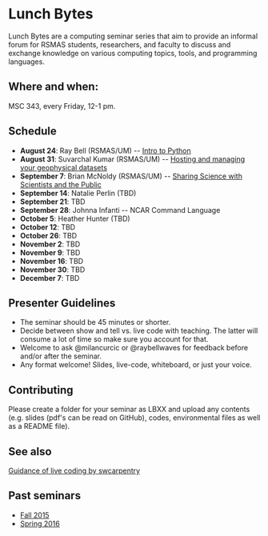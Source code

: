 # Lunch Bytes

Lunch Bytes are a computing seminar series that aim to provide an informal forum for RSMAS students, 
researchers, and faculty to discuss and exchange knowledge on various computing topics, tools, and programming languages.

## Where and when:

MSC 343, every Friday, 12-1 pm.

## Schedule

* **August 24**: Ray Bell (RSMAS/UM) -- [Intro to Python](https://github.com/milancurcic/lunch-bytes/tree/master/Fall_2018/LB14)
* **August 31**: Suvarchal Kumar (RSMAS/UM) -- [Hosting and managing your geophysical datasets](https://github.com/milancurcic/lunch-bytes/tree/master/Fall_2018/LB15)
* **September 7**: Brian McNoldy (RSMAS/UM) -- [Sharing Science with Scientists and the Public](https://github.com/milancurcic/lunch-bytes/tree/master/Fall_2018/LB16)
* **September 14**: Natalie Perlin (TBD)
* **September 21**: TBD
* **September 28**: Johnna Infanti -- NCAR Command Language
* **October 5**: Heather Hunter (TBD)
* **October 12**: TBD
* **October 26**: TBD
* **November 2**: TBD
* **November 9**: TBD
* **November 16**: TBD
* **November 30**: TBD
* **December 7**: TBD

## Presenter Guidelines

* The seminar should be 45 minutes or shorter.
* Decide between show and tell vs. live code with teaching. The latter will consume a lot of time so make sure you account for that.
* Welcome to ask @milancurcic or @raybellwaves for feedback before and/or after the seminar.
* Any format welcome! Slides, live-code, whiteboard, or just your voice.

## Contributing

Please create a folder for your seminar as LBXX and upload any contents (e.g. slides (pdf's can be read on GitHub), codes, environmental files as well as a README file).

## See also

[Guidance of live coding by swcarpentry](http://swcarpentry.github.io/swc-releases/2017.02/instructor-training/13-live/)

## Past seminars

* [Fall 2015](https://github.com/milancurcic/lunch-bytes/tree/master/Fall_2015)
* [Spring 2016](https://github.com/milancurcic/lunch-bytes/tree/master/Spring_2016)
